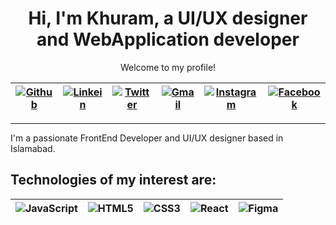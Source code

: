 <div align="center">

  <!--Welcoming Line-->
  <h1>Hi, I'm Khuram, a UI/UX designer and WebApplication developer</h1>
  <p>Welcome to my profile!</p>

<!-- Social Media Icons -->
<!--Github, Twitter, Linkedin, Gmail-->
| [![Github](https://img.shields.io/badge/-Github-black?style=flat&logo=github&link=https://github.com)](https://github.com/Khuram-2521) | [![Linkein](https://img.shields.io/badge/-linkedin-blue?style=flat&logo=linkedin&logoColor=white&link=https://linkedin.com)](https://www.linkedin.com/in/muhammad-khuram-5a4291282/) | [![Twitter](https://img.shields.io/badge/-Twitter-black?style=flat&logo=x&link=https://x.com)](https://x.com/khuram_mks1) | [![Gmail](https://img.shields.io/badge/-Gmail-white?style=flat&logo=gmail&link=https://gmail.com)](https://gmail.com/muhammadkhuramshahzad3.2003@gmail.com) | [![Instagram](https://img.shields.io/badge/-Instagram-black?style=flat&logo=instagram&link=https://instagram.com)](https://instagram.com/khuram_mks) | [![Facebook](https://img.shields.io/badge/-Facebook-white?style=flat&logo=facebook&link=https://facebook.com)](https://facebook.com/https://m.facebook.com/profile.php?eav=Afa05JRzPrGn8a9ZPA4rIlDZqlyKnFRFUE1Q6NkbsOc54lgDlSFe3znNUSCRAbdvKI4&paipv=0) |
|---|---|---|---|---|---|

----

</div>

  <!--Interests-->
  <p>I'm a passionate FrontEnd Developer and UI/UX designer based in Islamabad.</p>
  
<h2> Technologies of my interest are:</h2>


| ![JavaScript](https://img.shields.io/badge/-JavaScript-black?style=flat&logo=javascript) | ![HTML5](https://img.shields.io/badge/-HTML5-E34F26?style=flat&logo=html5&logoColor=white) | ![CSS3](https://img.shields.io/badge/-CSS3-1572B6?style=flat&logo=css3) | ![React](https://img.shields.io/badge/-React-black?style=flat&logo=react)  | ![Figma](https://img.shields.io/badge/-Figma-black?style=flat&logo=figma) | 
|---|---|---|---|---|




